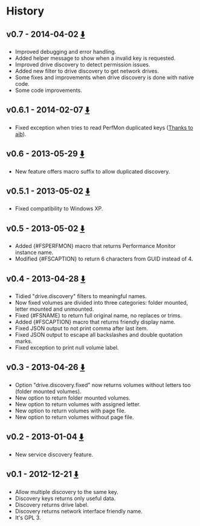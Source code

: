 ﻿# History

## v0.7 - 2014-04-02 [⬇️](https://github.com/skarllot/zbxlld/releases/download/v0.7/zbxlld-win.exe)
- Improved debugging and error handling.
- Added helper message to show when a invalid key is requested.
- Improved drive discovery to detect permission issues.
- Added new filter to drive discovery to get network drives.
- Some fixes and improvements when drive discovery is done with native code.
- Some code improvements.

## v0.6.1 - 2014-02-07 [⬇️](https://github.com/skarllot/zbxlld/releases/download/v0.6.1/zbxlld-win.exe)
- Fixed exception when tries to read PerfMon duplicated keys ([Thanks to aib](https://www.zabbix.com/forum/showpost.php?p=144541&postcount=17)).

## v0.6 - 2013-05-29 [⬇️](http://goo.gl/CpZhhY)
- New feature offers macro suffix to allow duplicated discovery.

## v0.5.1 - 2013-05-02 [⬇️](http://goo.gl/TXyQ3)
- Fixed compatibility to Windows XP.

## v0.5 - 2013-05-02 [⬇️](http://goo.gl/SSKN0)
- Added {#FSPERFMON} macro that returns Performance Monitor instance name.
- Modified {#FSCAPTION} to return 6 characters from GUID instead of 4.

## v0.4 - 2013-04-28 [⬇️](http://goo.gl/r6LW5)
- Tidied "drive.discovery" filters to meaningful names.
- Now fixed volumes are divided into three categories: folder mounted, letter mounted and unmounted.
- Fixed {#FSNAME} to return full original name, no replaces or trims.
- Added {#FSCAPTION} macro that returns friendly display name.
- Fixed JSON output to not print comma after last item.
- Fixed JSON output to escape all backslashes and double quotation marks.
- Fixed exception to print null volume label.

## v0.3 - 2013-04-26 [⬇️](http://goo.gl/uBe45)
- Option "drive.discovery.fixed" now returns volumes without letters too (folder mounted volumes).
- New option to return folder mounted volumes.
- New option to return volumes with assigned letter.
- New option to return volumes with page file.
- New option to return volumes without page file.

## v0.2 - 2013-01-04 [⬇️](http://goo.gl/EzDyw)
- New service discovery feature.

## v0.1 - 2012-12-21 [⬇️](http://goo.gl/tZFfS)
- Allow multiple discovery to the same key.
- Discovery keys returns only useful data.
- Discovery returns drive label.
- Discovery returns network interface friendly name.
- It's GPL 3.
